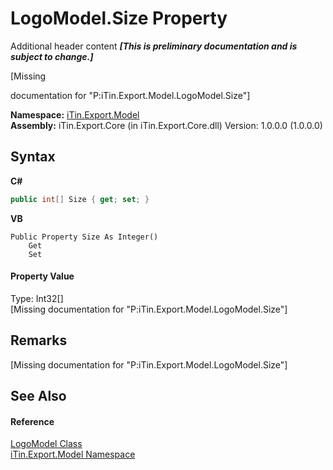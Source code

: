 # LogoModel.Size Property 
Additional header content _**\[This is preliminary documentation and is subject to change.\]**_

\[Missing <summary> documentation for "P:iTin.Export.Model.LogoModel.Size"\]

**Namespace:**&nbsp;<a href="ef57ffcc-e95e-b212-5a46-9aa6f5a3511f">iTin.Export.Model</a><br />**Assembly:**&nbsp;iTin.Export.Core (in iTin.Export.Core.dll) Version: 1.0.0.0 (1.0.0.0)

## Syntax

**C#**<br />
``` C#
public int[] Size { get; set; }
```

**VB**<br />
``` VB
Public Property Size As Integer()
	Get
	Set
```


#### Property Value
Type: Int32[]<br />\[Missing <value> documentation for "P:iTin.Export.Model.LogoModel.Size"\]

## Remarks
\[Missing <remarks> documentation for "P:iTin.Export.Model.LogoModel.Size"\]

## See Also


#### Reference
<a href="89a81055-7316-5a16-01a1-11c8d4acd914">LogoModel Class</a><br /><a href="ef57ffcc-e95e-b212-5a46-9aa6f5a3511f">iTin.Export.Model Namespace</a><br />